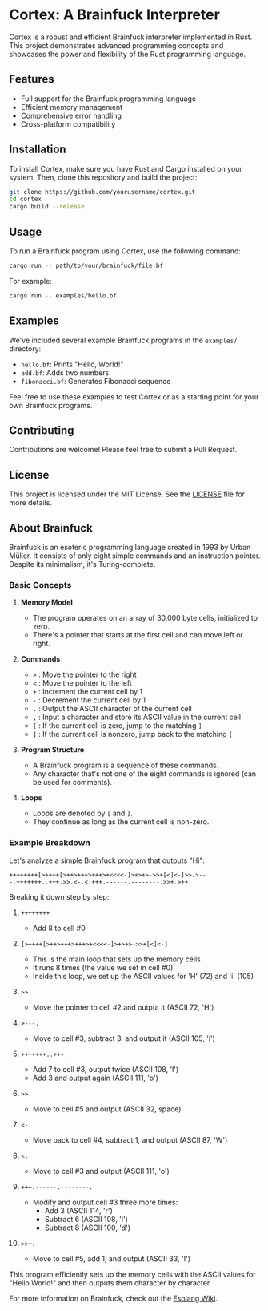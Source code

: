 # Cortex: A Brainfuck Interpreter

Cortex is a robust and efficient Brainfuck interpreter implemented in Rust. This project demonstrates advanced programming concepts and showcases the power and flexibility of the Rust programming language.

## Features

- Full support for the Brainfuck programming language
- Efficient memory management
- Comprehensive error handling
- Cross-platform compatibility

## Installation

To install Cortex, make sure you have Rust and Cargo installed on your system. Then, clone this repository and build the project:

```bash
git clone https://github.com/yourusername/cortex.git
cd cortex
cargo build --release
```

## Usage

To run a Brainfuck program using Cortex, use the following command:

```bash
cargo run -- path/to/your/brainfuck/file.bf
```

For example:

```bash
cargo run -- examples/hello.bf
```

## Examples

We've included several example Brainfuck programs in the `examples/` directory:

- `hello.bf`: Prints "Hello, World!"
- `add.bf`: Adds two numbers
- `fibonacci.bf`: Generates Fibonacci sequence

Feel free to use these examples to test Cortex or as a starting point for your own Brainfuck programs.

## Contributing

Contributions are welcome! Please feel free to submit a Pull Request.

## License

This project is licensed under the MIT License. See the [LICENSE](LICENSE) file for more details.

## About Brainfuck

Brainfuck is an esoteric programming language created in 1993 by Urban Müller. It consists of only eight simple commands and an instruction pointer. Despite its minimalism, it's Turing-complete.

### Basic Concepts

1. **Memory Model**

   - The program operates on an array of 30,000 byte cells, initialized to zero.
   - There's a pointer that starts at the first cell and can move left or right.

2. **Commands**

   - `>` : Move the pointer to the right
   - `<` : Move the pointer to the left
   - `+` : Increment the current cell by 1
   - `-` : Decrement the current cell by 1
   - `.` : Output the ASCII character of the current cell
   - `,` : Input a character and store its ASCII value in the current cell
   - `[` : If the current cell is zero, jump to the matching `]`
   - `]` : If the current cell is nonzero, jump back to the matching `[`

3. **Program Structure**

   - A Brainfuck program is a sequence of these commands.
   - Any character that's not one of the eight commands is ignored (can be used for comments).

4. **Loops**
   - Loops are denoted by `[` and `]`.
   - They continue as long as the current cell is non-zero.

### Example Breakdown

Let's analyze a simple Brainfuck program that outputs "Hi":

```brainfuck
++++++++[>++++[>++>+++>+++>+<<<<-]>+>+>->>+[<]<-]>>.>---.+++++++..+++.>>.<-.<.+++.------.--------.>>+.>++.
```

Breaking it down step by step:

1. `++++++++`

   - Add 8 to cell #0

2. `[>++++[>++>+++>+++>+<<<<-]>+>+>->>+[<]<-]`

   - This is the main loop that sets up the memory cells
   - It runs 8 times (the value we set in cell #0)
   - Inside this loop, we set up the ASCII values for 'H' (72) and 'i' (105)

3. `>>.`

   - Move the pointer to cell #2 and output it (ASCII 72, 'H')

4. `>---.`

   - Move to cell #3, subtract 3, and output it (ASCII 105, 'i')

5. `+++++++..+++.`

   - Add 7 to cell #3, output twice (ASCII 108, 'l')
   - Add 3 and output again (ASCII 111, 'o')

6. `>>.`

   - Move to cell #5 and output (ASCII 32, space)

7. `<-.`

   - Move back to cell #4, subtract 1, and output (ASCII 87, 'W')

8. `<.`

   - Move to cell #3 and output (ASCII 111, 'o')

9. `+++.------.--------.`

   - Modify and output cell #3 three more times:
     - Add 3 (ASCII 114, 'r')
     - Subtract 6 (ASCII 108, 'l')
     - Subtract 8 (ASCII 100, 'd')

10. `>>+.`
    - Move to cell #5, add 1, and output (ASCII 33, '!')

This program efficiently sets up the memory cells with the ASCII values for "Hello World!" and then outputs them character by character.

For more information on Brainfuck, check out the [Esolang Wiki](https://esolangs.org/wiki/Brainfuck).
